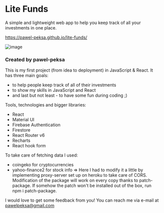 # Lite Funds

A simple and lightweight web app to help you keep track of all your investments in one place.

https://pawel-peksa.github.io/lite-funds/

![image](https://user-images.githubusercontent.com/25892133/148834626-6c579c0c-811e-4448-8bea-6c859cac0758.png)

### Created by pawel-peksa

This is my first project (from idea to deployment) in JavaScript & React.
It has three main goals:

- to help people keep track of all of their investments 
- to show my skills in JavaScript and React
- and last but not least - to have some fun during coding ;)

Tools, technologies and bigger libraries:
- React
- Material UI
- Firebase Authentication
- Firestore
- React Router v6
- Recharts
- React hook form

To take care of fetching data I used:
- coingeko for cryptocurrencies
- yahoo-finance2 for stock info => Here I had to modify it a little by implementing proxy-server set up on heroku to take care of CORS.
  Modification of the package will work on every copy thanks to patch-package. If somehow the patch won't be installed out of the box, run npm i patch-package.
  

I would love to get some feedback from you!
You can reach me via e-mail at pawelpeksa@gmail.com

